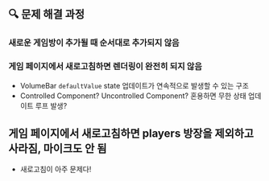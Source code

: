 ## 🔍 문제 해결 과정

### 새로운 게임방이 추가될 때 순서대로 추가되지 않음

### 게임 페이지에서 새로고침하면 렌더링이 완전히 되지 않음

- VolumeBar `defaultValue` state 업데이트가 연속적으로 발생할 수 있는 구조
- Controlled Component? Uncontrolled Component? 혼용하면 무한 상태 업데이트 루프 발생?

## 게임 페이지에서 새로고침하면 players 방장을 제외하고 사라짐, 마이크도 안 됨

- 새로고침이 아주 문제다!
